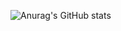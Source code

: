 ![Anurag's GitHub stats](https://github-readme-stats.vercel.app/api?username=0Hoxy&theme=default&show_icons=true)
